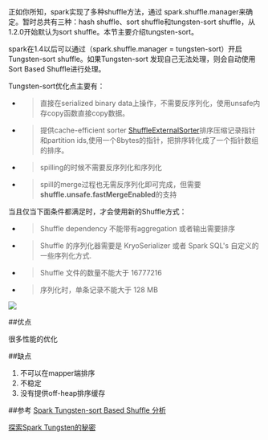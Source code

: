 正如你所知，spark实现了多种shuffle方法，通过 spark.shuffle.manager来确定。暂时总共有三种：hash shuffle、sort shuffle和tungsten-sort shuffle，从1.2.0开始默认为sort shuffle。本节主要介绍tungsten-sort。

spark在1.4以后可以通过（spark.shuffle.manager = tungsten-sort）开启Tungsten-sort shuffle。如果Tungsten-sort 发现自己无法处理，则会自动使用 Sort Based Shuffle进行处理。

Tungsten-sort优化点主要有：

* > 直接在serialized binary data上操作，不需要反序列化，使用unsafe内存copy函数直接copy数据。
* > 提供cache-efficient sorter [ShuffleExternalSorter](https://github.com/apache/spark/blob/master/core/src/main/java/org/apache/spark/shuffle/sort/ShuffleExternalSorter.java)排序压缩记录指针和partition ids,使用一个8bytes的指针，把排序转化成了一个指针数组的排序。
* > spilling的时候不需要反序列化和序列化
* > spill的merge过程也无需反序列化即可完成，但需要**shuffle.unsafe.fastMergeEnabled**的支持

当且仅当下面条件都满足时，才会使用新的Shuffle方式：

* > Shuffle dependency 不能带有aggregation 或者输出需要排序
* > Shuffle 的序列化器需要是 KryoSerializer 或者 Spark SQL's 自定义的一些序列化方式.
* > Shuffle 文件的数量不能大于 16777216
* > 序列化时，单条记录不能大于 128 MB

![](https://raw.githubusercontent.com/jacksu/utils4s/master/spark-knowledge/images/spark_tungsten_sort_shuffle.png)

##优点

很多性能的优化

##缺点

1. 不可以在mapper端排序
2. 不稳定
3. 没有提供off-heap排序缓存

##参考
[Spark Tungsten-sort Based Shuffle 分析](http://www.jianshu.com/p/d328c96aebfd)

[探索Spark Tungsten的秘密](https://github.com/hustnn/TungstenSecret/tree/master)